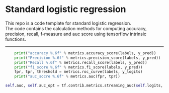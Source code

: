 # Standard logistic regression
This repo is a code template for standard logistic regression.<br>
The code contains the calculation methods for computing accuracy, precision, recall, f-measure and auc score using tensorflow intrinsic functions.
***
```python
    print("accuracy %.6f" % metrics.accuracy_score(labels, y_pred))
    print("Precision %.6f" % metrics.precision_score(labels, y_pred))
    print("Recall %.6f" % metrics.recall_score(labels, y_pred))
    print("f1_score %.6f" % metrics.f1_score(labels, y_pred))
    fpr, tpr, threshold = metrics.roc_curve(labels, y_logits)
    print("auc_socre %.6f" % metrics.auc(fpr, tpr))
```
```python
self.auc, self.auc_opt = tf.contrib.metrics.streaming_auc(self.logits, self.labels)
```